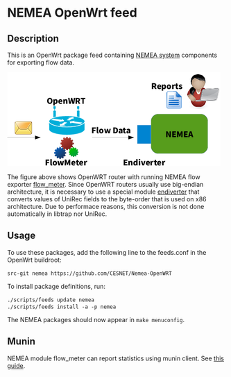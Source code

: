 # NEMEA OpenWrt feed

## Description

This is an OpenWrt package feed containing [NEMEA system](https://github.com/CESNET/Nemea) components for exporting flow data.

![Infrastructure with NEMEA and OpenWRT router](doc/openwrt-scheme.png)

The figure above shows OpenWRT router with running NEMEA flow exporter [flow_meter](https://github.com/CESNET/Nemea-Modules/tree/master/flow_meter).
Since OpenWRT routers usually use big-endian architecture, it is necessary to use a special module [endiverter](https://github.com/CESNET/Nemea-Modules/tree/master/endiverter) that converts values of UniRec fields to the byte-order that is used on x86 architecture.
Due to performace reasons, this conversion is not done automatically in libtrap nor UniRec.

## Usage

To use these packages, add the following line to the feeds.conf
in the OpenWrt buildroot:

```
src-git nemea https://github.com/CESNET/Nemea-OpenWRT
```

To install package definitions, run:

```
./scripts/feeds update nemea
./scripts/feeds install -a -p nemea
```

The NEMEA packages should now appear in `make menuconfig`.

## Munin

NEMEA module flow_meter can report statistics using munin client. See [this guide](https://github.com/CESNET/Nemea-OpenWRT/tree/master/net/nemea-modules/munin/README.md).

